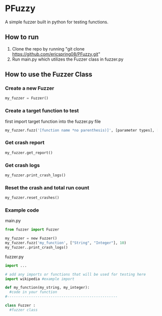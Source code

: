 # PFuzzy
A simple fuzzer built in python for testing functions. 

## How to run
1. Clone the repo by running "git clone https://github.com/ericspring08/PFuzzy.git"
2. Run main.py which utilizes the Fuzzer class in fuzzer.py

## How to use the Fuzzer Class
### Create a new Fuzzer
```python
my_fuzzer = Fuzzer() 
```
### Create a target function to test
first import target function into the fuzzer.py file
```python
my_fuzzer.fuzz('[function name *no parenthesis)]', [parameter types], [# of rounds])
```
### Get crash report
```python
my_fuzzer.get_report() 
```
### Get crash logs
``` python
my_fuzzer.print_crash_logs() 
```
### Reset the crash and total run count
```python
my_fuzzer.reset_crashes() 
```

### Example code
main.py
```python
from fuzzer import Fuzzer

my_fuzzer = new Fuzzer()
my_fuzzer.fuzz('my_function', ["String", "Integer"], 10)
my_fuzzer..print_crash_logs()
```
fuzzer.py
```python
import ... 

# add any imports or functions that will be used for testing here
import wikipedia #example import

def my_function(my_string, my_integer):
  #code in your function
#---------------------------------------------------

class Fuzzer :
  #fuzzer class
```
